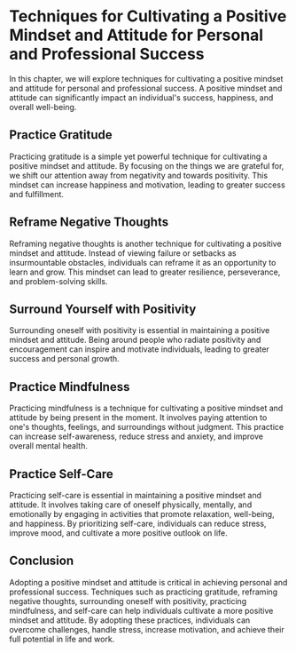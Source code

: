 Techniques for Cultivating a Positive Mindset and Attitude for Personal and Professional Success
==============================================================================================================================================

In this chapter, we will explore techniques for cultivating a positive mindset and attitude for personal and professional success. A positive mindset and attitude can significantly impact an individual's success, happiness, and overall well-being.

Practice Gratitude
------------------

Practicing gratitude is a simple yet powerful technique for cultivating a positive mindset and attitude. By focusing on the things we are grateful for, we shift our attention away from negativity and towards positivity. This mindset can increase happiness and motivation, leading to greater success and fulfillment.

Reframe Negative Thoughts
-------------------------

Reframing negative thoughts is another technique for cultivating a positive mindset and attitude. Instead of viewing failure or setbacks as insurmountable obstacles, individuals can reframe it as an opportunity to learn and grow. This mindset can lead to greater resilience, perseverance, and problem-solving skills.

Surround Yourself with Positivity
---------------------------------

Surrounding oneself with positivity is essential in maintaining a positive mindset and attitude. Being around people who radiate positivity and encouragement can inspire and motivate individuals, leading to greater success and personal growth.

Practice Mindfulness
--------------------

Practicing mindfulness is a technique for cultivating a positive mindset and attitude by being present in the moment. It involves paying attention to one's thoughts, feelings, and surroundings without judgment. This practice can increase self-awareness, reduce stress and anxiety, and improve overall mental health.

Practice Self-Care
------------------

Practicing self-care is essential in maintaining a positive mindset and attitude. It involves taking care of oneself physically, mentally, and emotionally by engaging in activities that promote relaxation, well-being, and happiness. By prioritizing self-care, individuals can reduce stress, improve mood, and cultivate a more positive outlook on life.

Conclusion
----------

Adopting a positive mindset and attitude is critical in achieving personal and professional success. Techniques such as practicing gratitude, reframing negative thoughts, surrounding oneself with positivity, practicing mindfulness, and self-care can help individuals cultivate a more positive mindset and attitude. By adopting these practices, individuals can overcome challenges, handle stress, increase motivation, and achieve their full potential in life and work.
